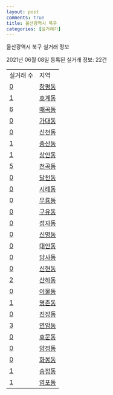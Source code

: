 ```yaml
---
layout: post
comments: true
title: 울산광역시 북구
categories: [실거래가]
---
```


울산광역시 북구 실거래 정보

2021년 06월 08일 등록된 실거래 정보: 22건


<table>
  <tr>
    <td>실거래 수</td>
    <td>지역</td>
  </tr>

  
  <tr>
    <td><a href="3120010100.html">0</a></td>
    <td><a href="3120010100.html">창평동</a></td>
  </tr>
    

  <tr>
    <td><a href="3120010200.html">1</a></td>
    <td><a href="3120010200.html">호계동</a></td>
  </tr>
    

  <tr>
    <td><a href="3120010300.html">6</a></td>
    <td><a href="3120010300.html">매곡동</a></td>
  </tr>
    

  <tr>
    <td><a href="3120010400.html">0</a></td>
    <td><a href="3120010400.html">가대동</a></td>
  </tr>
    

  <tr>
    <td><a href="3120010500.html">0</a></td>
    <td><a href="3120010500.html">신천동</a></td>
  </tr>
    

  <tr>
    <td><a href="3120010600.html">1</a></td>
    <td><a href="3120010600.html">중산동</a></td>
  </tr>
    

  <tr>
    <td><a href="3120010700.html">1</a></td>
    <td><a href="3120010700.html">상안동</a></td>
  </tr>
    

  <tr>
    <td><a href="3120010800.html">5</a></td>
    <td><a href="3120010800.html">천곡동</a></td>
  </tr>
    

  <tr>
    <td><a href="3120010900.html">0</a></td>
    <td><a href="3120010900.html">달천동</a></td>
  </tr>
    

  <tr>
    <td><a href="3120011000.html">0</a></td>
    <td><a href="3120011000.html">시례동</a></td>
  </tr>
    

  <tr>
    <td><a href="3120011100.html">0</a></td>
    <td><a href="3120011100.html">무룡동</a></td>
  </tr>
    

  <tr>
    <td><a href="3120011200.html">0</a></td>
    <td><a href="3120011200.html">구유동</a></td>
  </tr>
    

  <tr>
    <td><a href="3120011300.html">0</a></td>
    <td><a href="3120011300.html">정자동</a></td>
  </tr>
    

  <tr>
    <td><a href="3120011400.html">0</a></td>
    <td><a href="3120011400.html">신명동</a></td>
  </tr>
    

  <tr>
    <td><a href="3120011500.html">0</a></td>
    <td><a href="3120011500.html">대안동</a></td>
  </tr>
    

  <tr>
    <td><a href="3120011600.html">0</a></td>
    <td><a href="3120011600.html">당사동</a></td>
  </tr>
    

  <tr>
    <td><a href="3120011700.html">0</a></td>
    <td><a href="3120011700.html">신현동</a></td>
  </tr>
    

  <tr>
    <td><a href="3120011800.html">2</a></td>
    <td><a href="3120011800.html">산하동</a></td>
  </tr>
    

  <tr>
    <td><a href="3120011900.html">0</a></td>
    <td><a href="3120011900.html">어물동</a></td>
  </tr>
    

  <tr>
    <td><a href="3120012000.html">1</a></td>
    <td><a href="3120012000.html">명촌동</a></td>
  </tr>
    

  <tr>
    <td><a href="3120012100.html">0</a></td>
    <td><a href="3120012100.html">진장동</a></td>
  </tr>
    

  <tr>
    <td><a href="3120012200.html">3</a></td>
    <td><a href="3120012200.html">연암동</a></td>
  </tr>
    

  <tr>
    <td><a href="3120012300.html">0</a></td>
    <td><a href="3120012300.html">효문동</a></td>
  </tr>
    

  <tr>
    <td><a href="3120012400.html">0</a></td>
    <td><a href="3120012400.html">양정동</a></td>
  </tr>
    

  <tr>
    <td><a href="3120012500.html">0</a></td>
    <td><a href="3120012500.html">화봉동</a></td>
  </tr>
    

  <tr>
    <td><a href="3120012600.html">1</a></td>
    <td><a href="3120012600.html">송정동</a></td>
  </tr>
    

  <tr>
    <td><a href="3120012700.html">1</a></td>
    <td><a href="3120012700.html">염포동</a></td>
  </tr>
    


</table>
    